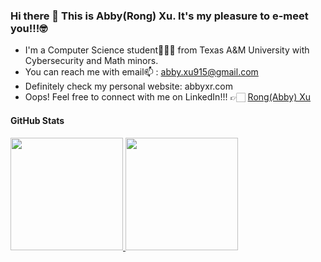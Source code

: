 ### Hi there 👋 This is Abby(Rong) Xu. It's my pleasure to e-meet you!!!🤓

- I'm a Computer Science student👩🏻‍💻 from Texas A&M University with Cybersecurity and Math minors.
- You can reach me with email📫 : abby.xu915@gmail.com
- Definitely check my personal website: abbyxr.com
- Oops! Feel free to connect with me on LinkedIn!!! 👉🏻 [Rong(Abby) Xu](https://www.linkedin.com/in/abbyxu)

<!--
**Abby-xu/Abby-xu** is a ✨ _special_ ✨ repository because its `README.md` (this file) appears on your GitHub profile.

Here are some ideas to get you started:

- 🔭 I’m currently working on ...
- 🌱 I’m currently learning ...
- 👯 I’m looking to collaborate on ...
- 🤔 I’m looking for help with ...
- 💬 Ask me about ...
- 📫 How to reach me: ...
- 😄 Pronouns: ...
- ⚡ Fun fact: ...

-->

#### GitHub Stats

<a href="https://github.com/Abby-xu">
  <img height="180em" src="https://github-readme-stats.vercel.app/api?username=Abby-xu&show_icons=true&count_private=true" />
  <img height="180em" src="https://github-readme-stats.vercel.app/api/top-langs/?username=Abby-xu&hide=html&layout=compact" />
</a>
<!-- &theme=buefy -->
<br/>  



